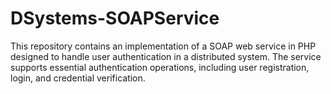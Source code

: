# DSystems-SOAPService
This repository contains an implementation of a SOAP web service in PHP designed to handle user authentication in a distributed system. The service supports essential authentication operations, including user registration, login, and credential verification.
